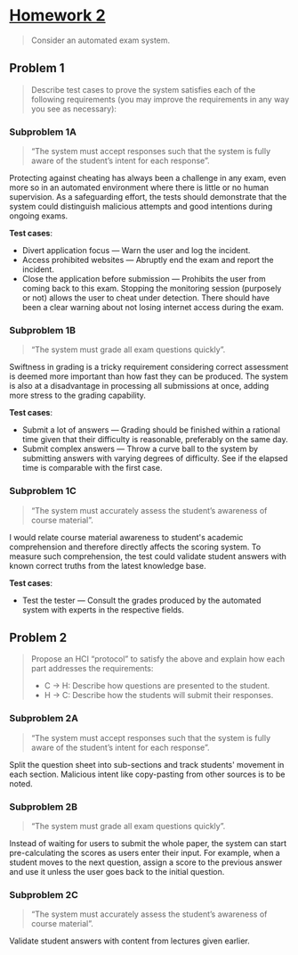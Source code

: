 # [Homework 2](https://github.com/hendraanggrian/IIT-CS487/blob/assets/assignments/hw2.pdf)

> Consider an automated exam system.

## Problem 1

> Describe test cases to prove the system satisfies each of the following
  requirements (you may improve the requirements in any way you see as
  necessary):

### Subproblem 1A

> “The system must accept responses such that the system is fully aware of the
  student’s intent for each response”.

Protecting against cheating has always been a challenge in any exam, even more
so in an automated environment where there is little or no human supervision. As
a safeguarding effort, the tests should demonstrate that the system could
distinguish malicious attempts and good intentions during ongoing exams.

**Test cases**:

- Divert application focus &mdash; Warn the user and log the incident.
- Access prohibited websites &mdash; Abruptly end the exam and report the
  incident.
- Close the application before submission &mdash; Prohibits the user from coming
  back to this exam. Stopping the monitoring session (purposely or not) allows
  the user to cheat under detection. There should have been a clear warning
  about not losing internet access during the exam.

### Subproblem 1B

> “The system must grade all exam questions quickly”.

Swiftness in grading is a tricky requirement considering correct assessment is
deemed more important than how fast they can be produced. The system is also at
a disadvantage in processing all submissions at once, adding more stress to the
grading capability.

**Test cases**:

- Submit a lot of answers &mdash; Grading should be finished within a rational
  time given that their difficulty is reasonable, preferably on the same day.
- Submit complex answers &mdash; Throw a curve ball to the system by submitting
  answers with varying degrees of difficulty. See if the elapsed time is
  comparable with the first case.

### Subproblem 1C

> “The system must accurately assess the student’s awareness of course
  material”.

I would relate course material awareness to student's academic comprehension and
therefore directly affects the scoring system. To measure such comprehension,
the test could validate student answers with known correct truths from the
latest knowledge base.

**Test cases**:

- Test the tester &mdash; Consult the grades produced by the automated system
  with experts in the respective fields.

## Problem 2

> Propose an HCI “protocol” to satisfy the above and explain how each part
  addresses the requirements:
>
> - C &rarr; H: Describe how questions are presented to the student.
> - H &rarr; C: Describe how the students will submit their responses.

### Subproblem 2A

> “The system must accept responses such that the system is fully aware of the
  student’s intent for each response”.

Split the question sheet into sub-sections and track students' movement in each
section. Malicious intent like copy-pasting from other sources is to be noted.

### Subproblem 2B

> “The system must grade all exam questions quickly”.

Instead of waiting for users to submit the whole paper, the system can start
pre-calculating the scores as users enter their input. For example, when a
student moves to the next question, assign a score to the previous answer and
use it unless the user goes back to the initial question.

### Subproblem 2C

> “The system must accurately assess the student’s awareness of course
  material”.

Validate student answers with content from lectures given earlier.
